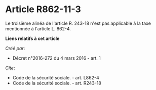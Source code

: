 # Article R862-11-3

Le troisième alinéa de l'article R. 243-18 n'est pas applicable à la taxe mentionnée à l'article L. 862-4.

**Liens relatifs à cet article**

_Créé par_:

  - Décret n°2016-272 du 4 mars 2016 - art. 1

_Cite_:

  - Code de la sécurité sociale. - art. L862-4
  - Code de la sécurité sociale. - art. R243-18
